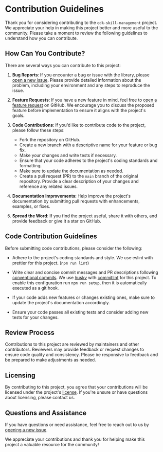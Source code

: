 # Contribution Guidelines

Thank you for considering contributing to the `cdk-skill-management` project.
We appreciate your help in making this project better and more useful to the community.
Please take a moment to review the following guidelines to understand how you can contribute.

## How Can You Contribute?

There are several ways you can contribute to this project:

1. **Bug Reports**: If you encounter a bug or issue with the library,
   please [open a new issue](https://github.com/t0bst4r/cdk-skill-management/issues/new). Please provide detailed
   information about the problem, including your environment and any steps to reproduce the issue.

2. **Feature Requests**: If you have a new feature in mind, feel free
   to [open a feature request](https://github.com/t0bst4r/cdk-skill-management/issues/new) on GitHub. We encourage you to
   discuss the proposed feature before implementation to ensure it aligns with the project's goals.

3. **Code Contributions**: If you'd like to contribute code to the project, please follow these steps:

    - Fork the repository on GitHub.
    - Create a new branch with a descriptive name for your feature or bug fix.
    - Make your changes and write tests if necessary.
    - Ensure that your code adheres to the project's coding standards and formatting.
    - Make sure to update the documentation as needed.
    - Create a pull request (PR) to the `main` branch of the original repository. Provide a clear description of your
      changes and reference any related issues.

4. **Documentation Improvements**: Help improve the project's documentation by submitting pull requests with
   enhancements, examples, or fixes.

5. **Spread the Word**: If you find the project useful, share it with others, and provide feedback or give it a star on
   GitHub.

## Code Contribution Guidelines

Before submitting code contributions, please consider the following:

- Adhere to the project's coding standards and style. We use eslint with prettier for this project. (`npm run lint`)

- Write clear and concise commit messages and PR descriptions following [conventional commits](https://www.conventionalcommits.org/).
  We use [husky](https://typicode.github.io/husky/) with [commitlint](https://commitlint.js.org/) for this project. 
  To enable this configuration run `npm run setup`, then it is automatically executed as a git hook.

- If your code adds new features or changes existing ones, make sure to update the project's documentation accordingly.

- Ensure your code passes all existing tests and consider adding new tests for your changes.

## Review Process

Contributions to this project are reviewed by maintainers and other contributors. Reviewers may provide feedback or
request changes to ensure code quality and consistency. Please be responsive to feedback and be prepared to make
adjustments as needed.

## Licensing

By contributing to this project, you agree that your contributions will be licensed under the
project's [license](LICENSE). If you're unsure or have questions about licensing, please contact us.

## Questions and Assistance

If you have questions or need assistance, feel free to reach out to us by [opening a new issue](https://github.com/t0bst4r/cdk-skill-management/issues/new).

We appreciate your contributions and thank you for helping make this project a valuable resource for the community!
